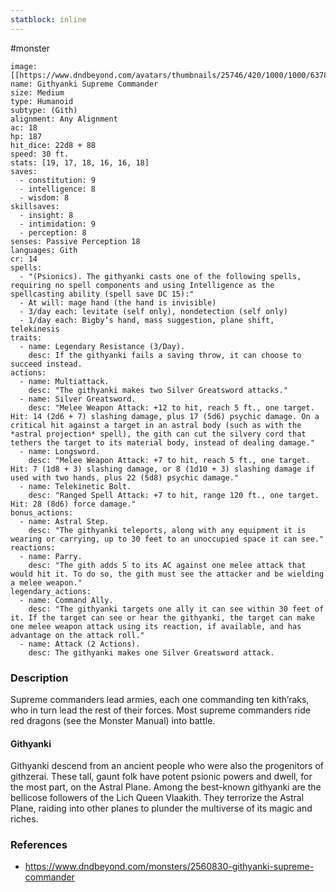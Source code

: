 ```yaml
---
statblock: inline
---
```

#monster

```statblock
image: [[https://www.dndbeyond.com/avatars/thumbnails/25746/420/1000/1000/637880557629850021.jpeg]]
name: Githyanki Supreme Commander
size: Medium
type: Humanoid
subtype: (Gith)
alignment: Any Alignment
ac: 18
hp: 187
hit_dice: 22d8 + 88
speed: 30 ft.
stats: [19, 17, 18, 16, 16, 18]
saves:
  - constitution: 9
  - intelligence: 8
  - wisdom: 8
skillsaves:
  - insight: 8
  - intimidation: 9
  - perception: 8
senses: Passive Perception 18
languages: Gith
cr: 14
spells:
  - "(Psionics). The githyanki casts one of the following spells, requiring no spell components and using Intelligence as the spellcasting ability (spell save DC 15):"
  - At will: mage hand (the hand is invisible)
  - 3/day each: levitate (self only), nondetection (self only)
  - 1/day each: Bigby’s hand, mass suggestion, plane shift, telekinesis
traits:
  - name: Legendary Resistance (3/Day).
    desc: If the githyanki fails a saving throw, it can choose to succeed instead.
actions:
  - name: Multiattack.
    desc: "The githyanki makes two Silver Greatsword attacks."
  - name: Silver Greatsword.
    desc: "Melee Weapon Attack: +12 to hit, reach 5 ft., one target. Hit: 14 (2d6 + 7) slashing damage, plus 17 (5d6) psychic damage. On a critical hit against a target in an astral body (such as with the *astral projection* spell), the gith can cut the silvery cord that tethers the target to its material body, instead of dealing damage."
  - name: Longsword.
    desc: "Melee Weapon Attack: +7 to hit, reach 5 ft., one target. Hit: 7 (1d8 + 3) slashing damage, or 8 (1d10 + 3) slashing damage if used with two hands, plus 22 (5d8) psychic damage."
  - name: Telekinetic Bolt.
    desc: "Ranged Spell Attack: +7 to hit, range 120 ft., one target. Hit: 28 (8d6) force damage."
bonus_actions:
  - name: Astral Step.
    desc: "The githyanki teleports, along with any equipment it is wearing or carrying, up to 30 feet to an unoccupied space it can see."
reactions:
  - name: Parry.
    desc: "The gith adds 5 to its AC against one melee attack that would hit it. To do so, the gith must see the attacker and be wielding a melee weapon."
legendary_actions:
  - name: Command Ally.
    desc: "The githyanki targets one ally it can see within 30 feet of it. If the target can see or hear the githyanki, the target can make one melee weapon attack using its reaction, if available, and has advantage on the attack roll."
  - name: Attack (2 Actions).
    desc: The githyanki makes one Silver Greatsword attack.
```

### Description

Supreme commanders lead armies, each one commanding ten kith’raks, who in turn lead the rest of their forces. Most supreme commanders ride red dragons (see the Monster Manual) into battle.

#### Githyanki

Githyanki descend from an ancient people who were also the progenitors of githzerai. These tall, gaunt folk have potent psionic powers and dwell, for the most part, on the Astral Plane. Among the best-known githyanki are the bellicose followers of the Lich Queen Vlaakith. They terrorize the Astral Plane, raiding into other planes to plunder the multiverse of its magic and riches.

### References

* https://www.dndbeyond.com/monsters/2560830-githyanki-supreme-commander